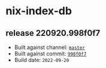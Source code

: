 # nix-index-db
## release 220920.998f0f7
- Built against channel: [`master`](https://github.com/nixos/nixpkgs/tree/master)
- Built against commit: [`998f0f7`](https://github.com/NixOS/nixpkgs/commit/998f0f7924198b2460458728de59fe738997f28e)
- Build date: `2022-09-20`
